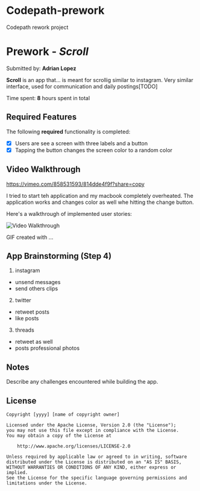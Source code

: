 # Codepath-prework
Codepath rework project
# Prework - *Scroll*

Submitted by: **Adrian Lopez**

**Scroll** is an app that... is meant for scrollig similar to instagram. Very similar interface, used for communication and daily postings[TODO] 

Time spent: **8** hours spent in total

## Required Features

The following **required** functionality is completed:

- [x] Users are see a screen with three labels and a button
- [x] Tapping the button changes the screen color to a random color
 
## Video Walkthrough
https://vimeo.com/858531593/814dde4f9f?share=copy 

I tried to start teh application and my macbook completely overheated. The application works and changes color as well whe hitting the change button. 

Here's a walkthrough of implemented user stories:

<img src='http://i.imgur.com/link/to/your/gif/file.gif' title='Video Walkthrough' width='' alt='Video Walkthrough' />

<!-- Replace this with whatever GIF tool you used! -->
GIF created with ...  
<!-- Recommended tools:
[Kap](https://getkap.co/) for macOS
[ScreenToGif](https://www.screentogif.com/) for Windows
[peek](https://github.com/phw/peek) for Linux. -->

## App Brainstorming (Step 4)
1. instagram
- unsend messages
- send others clips
2. twitter
- retweet posts
- like posts
3. threads
- retweet as well
- posts professional photos

## Notes

Describe any challenges encountered while building the app.

## License

    Copyright [yyyy] [name of copyright owner]

    Licensed under the Apache License, Version 2.0 (the "License");
    you may not use this file except in compliance with the License.
    You may obtain a copy of the License at

        http://www.apache.org/licenses/LICENSE-2.0

    Unless required by applicable law or agreed to in writing, software
    distributed under the License is distributed on an "AS IS" BASIS,
    WITHOUT WARRANTIES OR CONDITIONS OF ANY KIND, either express or implied.
    See the License for the specific language governing permissions and
    limitations under the License.

